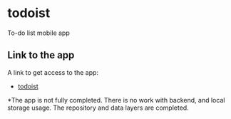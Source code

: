 # todoist

To-do list mobile app

## Link to the app

A link to get access to the app:

- [todoist](https://drive.google.com/drive/folders/1QS3wx-_gOt8eOSy01Gf8vLAesZ0iCgwf?usp=share_link)

*The app is not fully completed. There is no work with backend, and local storage usage. The repository and data layers are completed.